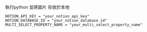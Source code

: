 執行python 並將圖片 存放於本地


```variable
NOTION_API_KEY = "your_notion_api_key"
NOTION_DATABASE_ID = "your_notion_database_id"
MULTI_SELECT_PROPERTY_NAME = "your_multi_select_property_name"

```
